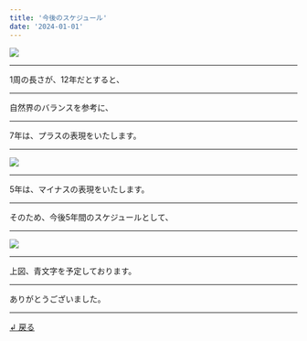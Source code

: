 ```yaml
---
title: '今後のスケジュール'
date: '2024-01-01'
---
```

![](/images/0-1.jpg)
***
1周の長さが、12年だとすると、
***
自然界のバランスを参考に、
***
7年は、プラスの表現をいたします。
***
![](/images/0-1_.jpg)
***
5年は、マイナスの表現をいたします。
***
そのため、今後5年間のスケジュールとして、
***
![](/images/0-1__.jpg)
***
上図、青文字を予定しております。
***
ありがとうございました。
***
[ ↲ 戻る ](https://01234567890.thebase.in/about)
